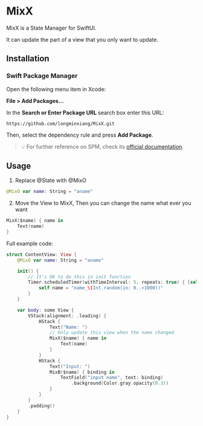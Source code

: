 # MixX

MixX is a State Manager for SwiftUI.

It can update the part of a view that you only want to update.

## Installation

### Swift Package Manager

Open the following menu item in Xcode:

**File > Add Packages...**

In the **Search or Enter Package URL** search box enter this URL: 

```text
https://github.com/longminxiang/MixX.git
```

Then, select the dependency rule and press **Add Package**.

> 💡 For further reference on SPM, check its [official documentation](https://developer.apple.com/documentation/swift_packages/adding_package_dependencies_to_your_app).


## Usage

1. Replace @State with @MixO

```swift
@MixO var name: String = "aname"
```

2. Move the View to MixX, Then you can change the name what ever you want

```swift
MixX($name) { name in
    Text(name)
}
```

Full example code:

```swift
struct ContentView: View {
    @MixO var name: String = "aname"

    init() {
        // It's OK to do this in init function
        Timer.scheduledTimer(withTimeInterval: 5, repeats: true) { [self] _ in
            self.name = "name_\(Int.random(in: 0..<1000))"
        }
    }

    var body: some View {
        VStack(alignment: .leading) {
            HStack {
                Text("Name: ")
                // Only update this view when the name changed
                MixX($name) { name in
                    Text(name)
                }
            }
            HStack {
                Text("Input: ")
                MixB($name) { binding in
                    TextField("input name", text: binding)
                        .background(Color.gray.opacity(0.3))
                }
            }
        }
        .padding()
    }
}
```

